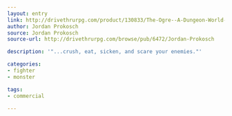 ```yaml
---
layout: entry
link: http://drivethrurpg.com/product/130833/The-Ogre--A-Dungeon-World-Playbook
author: Jordan Prokosch
source: Jordan Prokosch
source-url: http://drivethrurpg.com/browse/pub/6472/Jordan-Prokosch

description: '"...crush, eat, sicken, and scare your enemies."'

categories:
- fighter
- monster

tags:
- commercial

---
```

